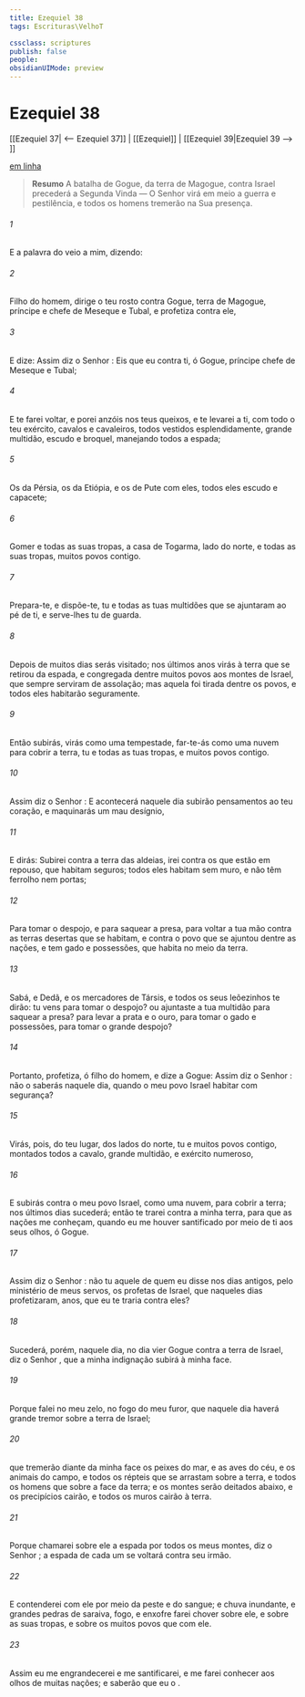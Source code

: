 ```yaml
---
title: Ezequiel 38
tags: Escrituras\VelhoT

cssclass: scriptures
publish: false
people:
obsidianUIMode: preview
---
```


# Ezequiel 38
[[Ezequiel 37| <-- Ezequiel 37]] | [[Ezequiel]] | [[Ezequiel 39|Ezequiel 39 --> ]]

[em linha](https://churchofjesuschrist.org/study/scriptures/ot/ezek/38?lang=por)

> __Resumo__
A batalha de Gogue, da terra de Magogue, contra Israel precederá a Segunda Vinda — O Senhor virá em meio a guerra e pestilência, e todos os homens tremerão na Sua presença.

###### 1 
E a palavra do  veio a mim, dizendo:

###### 2 
Filho do homem, dirige o teu rosto contra Gogue, terra de Magogue, príncipe e chefe de Meseque e Tubal, e profetiza contra ele,

###### 3 
E dize: Assim diz o Senhor : Eis que eu  contra ti, ó Gogue, príncipe  chefe de Meseque e Tubal;

###### 4 
E te farei voltar, e porei anzóis nos teus queixos, e te levarei a ti, com todo o teu exército, cavalos e cavaleiros, todos vestidos esplendidamente, grande multidão,  escudo e broquel, manejando todos a espada;

###### 5 
Os da Pérsia, os da Etiópia, e os de Pute com eles, todos eles  escudo e capacete;

###### 6 
Gomer e todas as suas tropas, a casa de Togarma,  lado do norte, e todas as suas tropas, muitos povos contigo.

###### 7 
Prepara-te, e dispõe-te, tu e todas as tuas multidões que se ajuntaram ao pé de ti, e serve-lhes tu de guarda.

###### 8 
Depois de muitos dias serás visitado; nos últimos anos virás à terra que se retirou da espada, e  congregada dentre muitos povos aos montes de Israel, que sempre serviram de assolação; mas aquela  foi tirada dentre os povos, e todos eles habitarão seguramente.

###### 9 
Então subirás, virás como uma tempestade, far-te-ás como uma nuvem para cobrir a terra, tu e todas as tuas tropas, e muitos povos contigo.

###### 10 
Assim diz o Senhor : E acontecerá naquele dia  subirão pensamentos ao teu coração, e maquinarás um mau desígnio,

###### 11 
E dirás: Subirei contra a terra das aldeias, irei contra os que estão em repouso, que habitam seguros; todos eles habitam sem muro, e não têm ferrolho nem portas;

###### 12 
Para tomar o despojo, e para saquear a presa, para voltar a tua mão contra as terras desertas que  se habitam, e contra o povo que se ajuntou dentre as nações, e  tem gado e possessões, que habita no meio da terra.

###### 13 
Sabá, e Dedã, e os mercadores de Társis, e todos os seus leõezinhos te dirão:  tu vens para tomar o despojo? ou ajuntaste a tua multidão para saquear a presa? para levar a prata e o ouro, para tomar o gado e possessões, para tomar o grande despojo?

###### 14 
Portanto, profetiza, ó filho do homem, e dize a Gogue: Assim diz o Senhor :  não o saberás naquele dia, quando o meu povo Israel habitar com segurança?

###### 15 
Virás, pois, do teu lugar, dos lados do norte, tu e muitos povos contigo, montados todos a cavalo, grande multidão, e exército numeroso,

###### 16 
E subirás contra o meu povo Israel, como uma nuvem, para cobrir a terra; nos últimos dias sucederá; então te trarei contra a minha terra, para que as nações me conheçam, quando eu me houver santificado por meio de ti aos seus olhos, ó Gogue.

###### 17 
Assim diz o Senhor :  não  tu aquele de quem eu disse nos dias antigos, pelo ministério de meus servos, os profetas de Israel, que naqueles dias profetizaram,  anos, que eu te traria contra eles?

###### 18 
Sucederá, porém, naquele dia, no dia  vier Gogue contra a terra de Israel, diz o Senhor , que a minha indignação subirá à minha face.

###### 19 
Porque falei no meu zelo, no fogo do meu furor, que naquele dia haverá grande tremor sobre a terra de Israel;

###### 20 
 que tremerão diante da minha face os peixes do mar, e as aves do céu, e os animais do campo, e todos os répteis que se arrastam sobre a terra, e todos os homens que  sobre a face da terra; e os montes serão deitados abaixo, e os precipícios cairão, e todos os muros cairão à terra.

###### 21 
Porque chamarei sobre ele a espada por todos os meus montes, diz o Senhor ; a espada de cada um se voltará contra seu irmão.

###### 22 
E contenderei com ele por meio da peste e do sangue; e  chuva inundante, e grandes pedras de saraiva, fogo, e enxofre farei chover sobre ele, e sobre as suas tropas, e sobre os muitos povos que  com ele.

###### 23 
Assim eu me engrandecerei e me santificarei, e me farei conhecer aos olhos de muitas nações; e saberão que eu  o .

